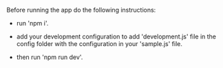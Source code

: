 Before running the app do the following instructions:

 - run 'npm i'.

 - add your development configuration to add 'development.js' file in the config folder with the configuration in your 'sample.js'   file.
 
 - then run 'npm run dev'.